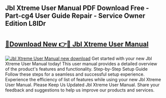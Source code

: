 ## Jbl Xtreme User Manual PDF Download Free - Part-cg4 User Guide Repair - Service Owner Edition L8IDr

# <h2><a href="http://bc3284.oget.top/?id=Jbl+Xtreme+User+Manual">🔗Download New 👉🔴 Jbl Xtreme User Manual</a></h2>

[![Jbl Xtreme User Manual new download](https://i.imgur.com/5g1atiW.png)](http://bc3284.oget.top/?id=Jbl+Xtreme+User+Manual)
Get started with your new Jbl Xtreme User Manual today! This user manual provides a detailed overview of the product's features and functionality. Step-by-Step Setup Guide Follow these steps for a seamless and successful setup experience. Experience the efficiency of list of features while using your new Jbl Xtreme User Manual. Please Keep Us Updated Jbl Xtreme User Manual. Share your feedback and suggestions to help us improve our products and services.
